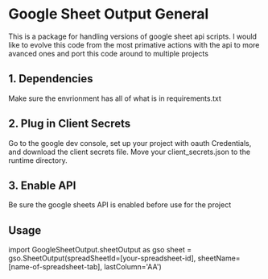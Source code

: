 # Google Sheet Output General
This is a package for handling versions of google sheet api scripts.  I would like to evolve this code from the most primative actions with the api to more avanced ones and port this code around to multiple projects
## 1. Dependencies
Make sure the envrionment has all of what is in requirements.txt
## 2. Plug in Client Secrets
Go to the google dev console, set up your project with oauth Credentials, and download the client secrets file.  Move your client_secrets.json to the runtime directory.
## 3. Enable API
Be sure the google sheets API is enabled before use for the project

## Usage
import GoogleSheetOutput.sheetOutput as gso
sheet = gso.SheetOutput(spreadSheetId=[your-spreadsheet-id], 
                        sheetName=[name-of-spreadsheet-tab], 
                        lastColumn='AA')
